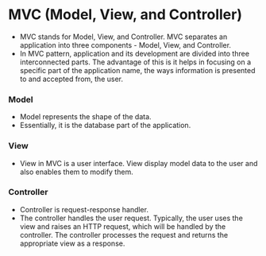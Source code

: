 # MVC (Model, View, and Controller)

- MVC stands for Model, View, and Controller. MVC separates an application into three components - Model, View, and Controller.
- In MVC pattern, application and its development are divided into three interconnected parts. The advantage of this is it helps in focusing on a specific part of the application name, the ways information is presented to and accepted from, the user.

### Model

- Model represents the shape of the data.
- Essentially, it is the database part of the application.

### View

- View in MVC is a user interface. View display model data to the user and also enables them to modify them.

### Controller

- Controller is request-response handler.
- The controller handles the user request. Typically, the user uses the view and raises an HTTP request, which will be handled by the controller. The controller processes the request and returns the appropriate view as a response.
